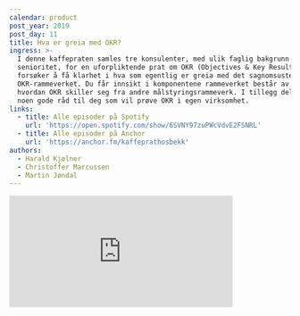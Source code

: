 ```yaml
---
calendar: product
post_year: 2019
post_day: 11
title: Hva er greia med OKR?
ingress: >-
  I denne kaffepraten samles tre konsulenter, med ulik faglig bakgrunn og
  senioritet, for en uforpliktende prat om OKR (Objectives & Key Results). Vi
  forsøker å få klarhet i hva som egentlig er greia med det sagnomsuste
  OKR-rammeverket. Du får innsikt i komponentene rammeverket består av og
  hvordan OKR skiller seg fra andre målstyringsrammeverk. I tillegg deler vi
  noen gode råd til deg som vil prøve OKR i egen virksomhet.
links:
  - title: Alle episoder på Spotify
    url: 'https://open.spotify.com/show/6SVNY97zuPWcVdvE2FSNRL'
  - title: Alle episoder på Anchor
    url: 'https://anchor.fm/kaffeprathosbekk'
authors:
  - Harald Kjølner
  - Christoffer Marcussen
  - Martin Jøndal
---
```


<iframe src="https://anchor.fm/kaffeprathosbekk/embed/episodes/--e93kvs" height="200px" width="400px" frameborder="0" scrolling="no"></iframe>
